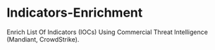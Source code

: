 # Indicators-Enrichment
 Enrich List Of Indicators (IOCs) Using Commercial Threat Intelligence (Mandiant, CrowdStrike).

 
